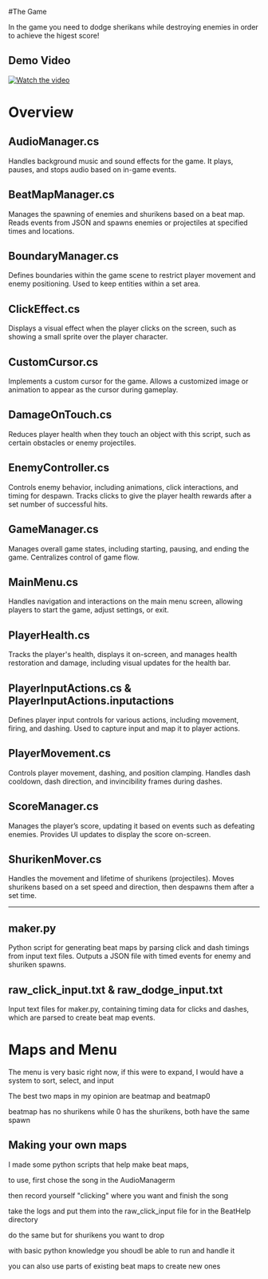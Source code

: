 #The Game

In the game you need to dodge sherikans while destroying enemies in order to achieve the higest score!

## Demo Video

[![Watch the video](https://img.youtube.com/vi/VMxjVGqkMns/0.jpg)](https://youtu.be/VMxjVGqkMns)

# Overview

## AudioManager.cs
Handles background music and sound effects for the game. It plays, pauses, and stops audio based on in-game events.

## BeatMapManager.cs
Manages the spawning of enemies and shurikens based on a beat map. Reads events from JSON and spawns enemies or projectiles at specified times and locations.

## BoundaryManager.cs
Defines boundaries within the game scene to restrict player movement and enemy positioning. Used to keep entities within a set area.

## ClickEffect.cs
Displays a visual effect when the player clicks on the screen, such as showing a small sprite over the player character.

## CustomCursor.cs
Implements a custom cursor for the game. Allows a customized image or animation to appear as the cursor during gameplay.

## DamageOnTouch.cs
Reduces player health when they touch an object with this script, such as certain obstacles or enemy projectiles.

## EnemyController.cs
Controls enemy behavior, including animations, click interactions, and timing for despawn. Tracks clicks to give the player health rewards after a set number of successful hits.

## GameManager.cs
Manages overall game states, including starting, pausing, and ending the game. Centralizes control of game flow.

## MainMenu.cs
Handles navigation and interactions on the main menu screen, allowing players to start the game, adjust settings, or exit.

## PlayerHealth.cs
Tracks the player's health, displays it on-screen, and manages health restoration and damage, including visual updates for the health bar.

## PlayerInputActions.cs & PlayerInputActions.inputactions
Defines player input controls for various actions, including movement, firing, and dashing. Used to capture input and map it to player actions.

## PlayerMovement.cs
Controls player movement, dashing, and position clamping. Handles dash cooldown, dash direction, and invincibility frames during dashes.

## ScoreManager.cs
Manages the player’s score, updating it based on events such as defeating enemies. Provides UI updates to display the score on-screen.

## ShurikenMover.cs
Handles the movement and lifetime of shurikens (projectiles). Moves shurikens based on a set speed and direction, then despawns them after a set time.

---

## maker.py
Python script for generating beat maps by parsing click and dash timings from input text files. Outputs a JSON file with timed events for enemy and shuriken spawns.

## raw_click_input.txt & raw_dodge_input.txt
Input text files for maker.py, containing timing data for clicks and dashes, which are parsed to create beat map events.

# Maps and Menu

The menu is very basic right now, if this were to expand,
I would have a system to sort, select, and input

The best two maps in my opinion are beatmap and beatmap0

beatmap has no shurikens while 0 has the shurikens, both have the same spawn

## Making your own maps

I made some python scripts that help make beat maps,

to use, first chose the song in the AudioManagerm

then record yourself "clicking" where you want and finish the song

take the logs and put them into the raw_click_input file for in the BeatHelp directory

do the same but for shurikens you want to drop

with basic python knowledge you shoudl be able to run and handle it

you can also use parts of existing beat maps to create new ones

